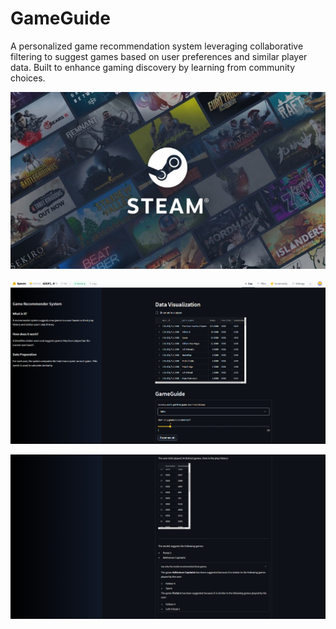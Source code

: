 # GameGuide
A personalized game recommendation system leveraging collaborative filtering to suggest games based on user preferences and similar player data. Built to enhance gaming discovery by learning from community choices.

![Cover Image](GameGuide/image.webp)

![Cover Image](GameGuide/GGs1.png)

![Cover Image](GameGuide/GGs2.png)

